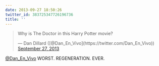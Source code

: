 ```yaml
---
date: 2013-09-27 18:50:26
twitter_id: 383725347726196736
title: ''
---
```


<blockquote class="twitter-tweet"><p lang="en" dir="ltr">Why is The Doctor in this Harry Potter movie?</p>&mdash; Dan Dillard ([@Dan_En_Vivo](https://twitter.com/Dan_En_Vivo)) <a href="https://twitter.com/Dan_En_Vivo/status/383691325251788800?ref_src=twsrc%5Etfw">September 27, 2013</a></blockquote>
<script async src="https://platform.twitter.com/widgets.js" charset="utf-8"></script>

[@Dan_En_Vivo](https://twitter.com/Dan_En_Vivo) WORST. REGENERATION. EVER.
